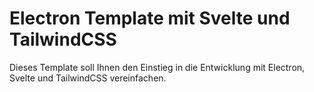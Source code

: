 # Electron Template mit Svelte und TailwindCSS

Dieses Template soll Ihnen den Einstieg in die Entwicklung mit Electron, Svelte und TailwindCSS vereinfachen.
